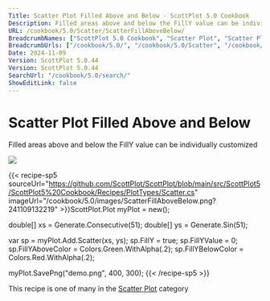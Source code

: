 ```yaml
---
Title: Scatter Plot Filled Above and Below - ScottPlot 5.0 Cookbook
Description: Filled areas above and below the FillY value can be individually customized
URL: /cookbook/5.0/Scatter/ScatterFillAboveBelow/
BreadcrumbNames: ["ScottPlot 5.0 Cookbook", "Scatter Plot", "Scatter Plot Filled Above and Below"]
BreadcrumbUrls: ["/cookbook/5.0/", "/cookbook/5.0/Scatter", "/cookbook/5.0/Scatter/ScatterFillAboveBelow"]
Date: 2024-11-09
Version: ScottPlot 5.0.44
Version: ScottPlot 5.0.44
SearchUrl: "/cookbook/5.0/search/"
ShowEditLink: false
---
```



<div class='d-flex align-items-center mt-5'>
<h1 class='me-2 text-dark my-0 border-0'>Scatter Plot Filled Above and Below</h1>
</div>

Filled areas above and below the FillY value can be individually customized

[![](/cookbook/5.0/images/ScatterFillAboveBelow.png?241109132219)](/cookbook/5.0/images/ScatterFillAboveBelow.png?241109132219)

{{< recipe-sp5 sourceUrl="https://github.com/ScottPlot/ScottPlot/blob/main/src/ScottPlot5/ScottPlot5%20Cookbook/Recipes/PlotTypes/Scatter.cs" imageUrl="/cookbook/5.0/images/ScatterFillAboveBelow.png?241109132219" >}}ScottPlot.Plot myPlot = new();

double[] xs = Generate.Consecutive(51);
double[] ys = Generate.Sin(51);

var sp = myPlot.Add.Scatter(xs, ys);
sp.FillY = true;
sp.FillYValue = 0;
sp.FillYAboveColor = Colors.Green.WithAlpha(.2);
sp.FillYBelowColor = Colors.Red.WithAlpha(.2);

myPlot.SavePng("demo.png", 400, 300);
{{< /recipe-sp5 >}}

<div class='my-5 text-center'>This recipe is one of many in the <a href='/cookbook/5.0/Scatter'>Scatter Plot</a> category</div>


